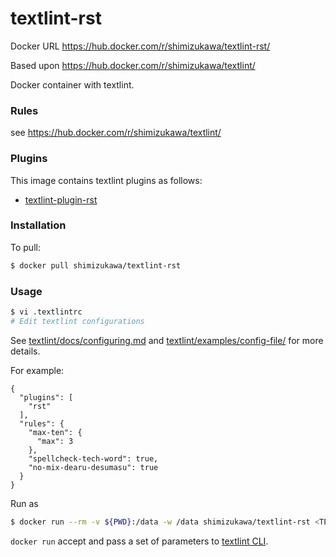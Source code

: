 textlint-rst
=============

Docker URL https://hub.docker.com/r/shimizukawa/textlint-rst/

Based upon https://hub.docker.com/r/shimizukawa/textlint/

Docker container with textlint.

### Rules

see https://hub.docker.com/r/shimizukawa/textlint/

### Plugins

This image contains textlint plugins as follows:

- [textlint-plugin-rst](https://www.npmjs.com/package/textlint-plugin-rst)

### Installation

To pull:

```sh
$ docker pull shimizukawa/textlint-rst
```

### Usage

```sh
$ vi .textlintrc
# Edit textlint configurations
```

See [textlint/docs/configuring.md](https://github.com/textlint/textlint/blob/master/docs/configuring.md) and [textlint/examples/config-file/](https://github.com/textlint/textlint/blob/master/examples/config-file) for more details.

For example:

```
{
  "plugins": [
    "rst"
  ],
  "rules": {
    "max-ten": {
      "max": 3
    },
    "spellcheck-tech-word": true,
    "no-mix-dearu-desumasu": true
  }
}
```

Run as
```sh
$ docker run --rm -v ${PWD}:/data -w /data shimizukawa/textlint-rst <TEXTLINT_ARGS>
```

`docker run` accept and pass a set of parameters to [textlint CLI](https://github.com/textlint/textlint#cli).

